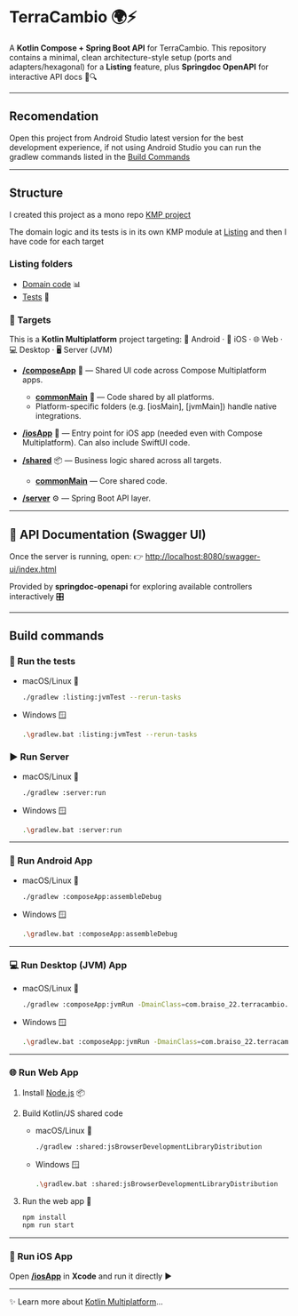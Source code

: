 # TerraCambio 🌍⚡️

A **Kotlin Compose + Spring Boot API** for TerraCambio.
This repository contains a minimal, clean architecture-style setup (ports and adapters/hexagonal) for a **Listing** feature, plus **Springdoc OpenAPI** for interactive API docs 📑🔍

---

## Recomendation

Open this project from Android Studio latest version for the best development experience, 
if not using Android Studio you can run the gradlew commands listed in the [Build Commands](#build-commands)

---

## Structure 

I created this project as a mono repo [KMP project](https://kotlinlang.org/docs/multiplatform.html)

The domain logic and its tests is in its own KMP module at [Listing](./listing) and then I have code for each target

### Listing folders
- [Domain code](./listing/src/commonMain/kotlin/com/github/braiso_22/listing) 📊
- [Tests](./listing/src/commonTest/kotlin) 🧐

### 🎯 Targets

This is a **Kotlin Multiplatform** project targeting:
📱 Android · 🍏 iOS · 🌐 Web · 💻 Desktop · 🖥️ Server (JVM)

* **[/composeApp](./composeApp/src)** 🧩 — Shared UI code across Compose Multiplatform apps.

  * **[commonMain](./composeApp/src/commonMain/kotlin)** 🔄 — Code shared by all platforms.
  * Platform-specific folders (e.g. \[iosMain], \[jvmMain]) handle native integrations.

* **[/iosApp](./iosApp/iosApp)** 🍏 — Entry point for iOS app (needed even with Compose Multiplatform). Can also include SwiftUI code.

* **[/shared](./shared/src)** 📦 — Business logic shared across all targets.

  * **[commonMain](./shared/src/commonMain/kotlin)** — Core shared code.

* **[/server](./server/src/main/kotlin/com/braiso_22/terracambio)** ⚙️ — Spring Boot API layer.

---

## 📖 API Documentation (Swagger UI)

Once the server is running, open:
👉 [http://localhost:8080/swagger-ui/index.html](http://localhost:8080/swagger-ui/index.html)

Provided by **springdoc-openapi** for exploring available controllers interactively 🎛️

---

## Build commands

### 🎯 Run the tests
* macOS/Linux 🐧

  ```sh
  ./gradlew :listing:jvmTest --rerun-tasks
  ```
* Windows 🪟

  ```sh
  .\gradlew.bat :listing:jvmTest --rerun-tasks
  ```


### ▶️ Run Server

* macOS/Linux 🐧

  ```sh
  ./gradlew :server:run
  ```
* Windows 🪟

  ```sh
  .\gradlew.bat :server:run
  ```

---

### 📱 Run Android App

* macOS/Linux 🐧

  ```sh
  ./gradlew :composeApp:assembleDebug
  ```
* Windows 🪟

  ```sh
  .\gradlew.bat :composeApp:assembleDebug
  ```

---

### 💻 Run Desktop (JVM) App

* macOS/Linux 🐧

  ```sh
  ./gradlew :composeApp:jvmRun -DmainClass=com.braiso_22.terracambio.MainKt --quiet
  ```
* Windows 🪟

  ```sh
  .\gradlew.bat :composeApp:jvmRun -DmainClass=com.braiso_22.terracambio.MainKt --quiet
  ```

---

### 🌐 Run Web App

1. Install [Node.js](https://nodejs.org/en/download) 📦
2. Build Kotlin/JS shared code

   * macOS/Linux 🐧

     ```sh
     ./gradlew :shared:jsBrowserDevelopmentLibraryDistribution
     ```
   * Windows 🪟

     ```sh
     .\gradlew.bat :shared:jsBrowserDevelopmentLibraryDistribution
     ```
3. Run the web app 🚀

   ```sh
   npm install
   npm run start
   ```

---

### 🍏 Run iOS App

Open **[/iosApp](./iosApp)** in **Xcode** and run it directly ▶️

---

✨ Learn more about [Kotlin Multiplatform](https://www.jetbrains.com/help/kotlin-multiplatform-dev/get-started.html)…

